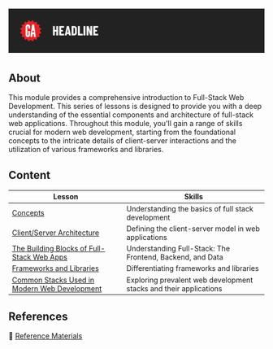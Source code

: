 # ![Intro to Full-Stack Development](../assets/tktk-hero.png)

## About

This module provides a comprehensive introduction to Full-Stack Web Development. This series of lessons is designed to provide you with a deep understanding of the essential components and architecture of full-stack web applications. Throughout this module, you'll gain a range of skills crucial for modern web development, starting from the foundational concepts to the intricate details of client-server interactions and the utilization of various frameworks and libraries.

## Content

| Lesson | Skills |
| ------ | ------ |
| [Concepts](../concepts/README.md) | Understanding the basics of full stack development |
| [Client/Server Architecture](../client-server-architecture/README.md) | Defining the client-server model in web applications |
| [The Building Blocks of Full-Stack Web Apps](../the-building-blocks-of-full-stack-web-apps/README.md) | Understanding Full-Stack: The Frontend, Backend, and Data |
| [Frameworks and Libraries](../frameworks-and-libraries/README.md) | Differentiating frameworks and libraries |
| [Common Stacks Used in Modern Web Development](../common-stacks-in-modern-web-dev/README.md) | Exploring prevalent web development stacks and their applications |

## References

📖 [Reference Materials](../references/README.md)
